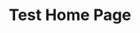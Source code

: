 ---
layout: landing
title: Test Home Page
excerpt: >
    Idk some flavor text here

aside: false
article_header:
  actions:
    - text: CTFtime
      type: error
      url: https://ctftime.org/team/157039
    - text: Writeups
      type: outline-theme-dark
      url: /archive.html
    - text: Members
      type: info
      url: /members.html
  height: 100vh
  theme: dark
  background_color: "#123"
  background_image: false
show_date: false
footer: false
fullscreen: true
---